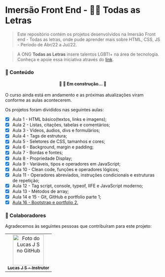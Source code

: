 # Imersão Front End - 🏳️‍🌈 Todas as Letras

> Este repositório contém os projetos desenvolvidos na Imersão Front end - Todas as letras, onde pude aprender mais sobre HTML, CSS, JS - Período de Abr/22 a Jul/22.

> A ONG <b>Todas as Letras</b> insere talentos LGBTI+ na área de tecnologia.
> Conheça e apoie essa iniciativa através do <a href="https://todasasletras.org">link</a>.

<h3> 📁 Conteúdo</h3>

<h4 align="center"> 
	🚧   🚀 Em construção...  🚧
</h4>
O curso ainda está em andamento e as próximas atualizações viram conforme as aulas acontecerem.

Os projetos foram divididos nas seguintes aulas:

- [x] Aula 1 - HTML básico(textos, links e imagens);
- [x] Aula 2 - Listas, citações, tabelas e comentários;
- [x] Aula 3 - Vídeos, áudios, divs e formulários;
- [x] Aula 4 - Tags de estrutura;
- [x] Aula 5 - Seletores de CSS, tamanhos e cores;
- [x] Aula 6 - Background, margin e padding;
- [x] Aula 7 - Bordas e fontes;
- [x] Aula 8 - Propriedade Display;
- [x] Aula 9 - Variáveis, tipos e operadores em JavaScript;
- [x] Aula 10 - Clean code, funções e operadores lógicos;
- [x] Aula 11 - Operadores abreviados, instruções condicionais e estruturas de repetição;
- [x] Aula 12 - Tag script, console, typeof, IIFE e JavaScript moderno;
- [x] Aula 13 - Métodos de array;
- [x] Aula 14 e 15 - Git, GitHub e portfolio parte 1;
- [x] <a href="https://github.com/rendell-arruda/portfolio">Aula 16 - Bootstrap e portfolio 2.</a>

### 🤝 Colaboradores

Agradecemos às seguintes pessoas que contribuíram para este projeto:

<table>
  <tr>
    <td align="center">
      <a href="https://github.com/lucasjs">
        <img src="https://avatars.githubusercontent.com/u/14945222?v=4" width="100px;" alt="Foto do Lucas J S no GitHub"/ target="_blanck" ><br>
        <sub>
          <b>Lucas J S - Instrutor</b>
        </sub>
      </a>
    </td>
  </tr>
</table>
